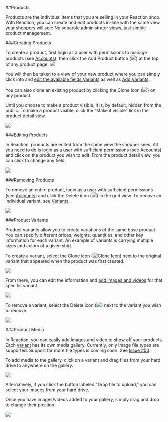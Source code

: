 ##Products

Products are the individual items that you are selling in your Reaction shop. With Reaction, you can create and edit products in-line with the same view your shoppers will see: No separate administrator views, just simple product management.

###Creating Products

To create a product, first login as a user with permissions to manage products (see [Accounts](#dashboard-accounts)), then click the Add Product button (![](http://raw.github.com/ongoworks/reaction/master/docs/assets/icon-add.png)) at the top of any product page.
![](http://raw.github.com/ongoworks/reaction/master/docs/assets/manual-products-createproduct.jpg)

You will then be taken to a view of your new product where you can simply click into and [edit the available fields Variants](#products-editing) as well as [Add Variants](#products-variants).

You can also clone an existing product by clicking the Clone icon (![](http://raw.github.com/ongoworks/reaction/master/docs/assets/icon-clone.png)) on any product.

Until you choose to make a product visible, it is, by default, hidden from the public. To make a product visible, click the “Make it visible” link in the product detail view.

![](http://raw.github.com/ongoworks/reaction/master/docs/assets/manual-products-makevisible.png)

###Editing Products

In Reaction, products are edited from the same view the shopper sees. All you need to do is login as a user with sufficient permissions (see [Accounts](#dashboard-accounts)) and click on the product you wish to edit. From the product detail view, you can click to change any field.

![](http://raw.github.com/ongoworks/reaction/master/docs/assets/manual-products-editproduct.png)

###Removing Products

To remove an entire product, login as a user with sufficient permissions (see [Accounts](#dashboard-accounts)) and click the Delete icon (![](http://raw.github.com/ongoworks/reaction/master/docs/assets/icon-delete.png)) in the grid view. To remove an individual variant, see [Variants](#products-variants).

![](http://raw.github.com/ongoworks/reaction/master/docs/assets/manual-products-removeproduct.jpg)

###Product Variants

Product variants allow you to create variations of the same base product. You can specify different prices, weights, quantities, and other key information for each variant. An example of variants is carrying multiple sizes and colors of a given shirt.

To create a variant, select the Clone icon (![Clone Icon](http://raw.github.com/ongoworks/reaction/master/docs/assets/icon-clone.png)) next to the original variant that appeared when the product was first created.

![](http://raw.github.com/ongoworks/reaction/master/docs/assets/manual-products-createvariant.png)

From there, you can edit the information and [add images and videos](#products-media) for that specific variant.

![](http://raw.github.com/ongoworks/reaction/master/docs/assets/manual-products-editvariant.png)

To remove a variant, select the Delete icon (![](http://raw.github.com/ongoworks/reaction/master/docs/assets/icon-delete.png)) next to the variant you wish to remove.

![](http://raw.github.com/ongoworks/reaction/master/docs/assets/manual-products-removevariant.png)

###Product Media

In Reaction, you can easily add images and video to show off your products. Each [variant](#products-variants) has its own media gallery. Currently, only image file types are supported. Support for more file types is coming soon. See [Issue #50](https://github.com/ongoworks/reaction/issues/50).

To add media to the gallery, click on a variant and drag files from your hard drive to anywhere on the gallery.

![](http://raw.github.com/ongoworks/reaction/master/docs/assets/manual-products-dropmedia.png)

Alternatively, if you click the button labeled "Drop file to upload," you can select your images from your hard drive.

Once you have images/videos added to your gallery, simply drag and drop to change their position.

![](http://raw.github.com/ongoworks/reaction/master/docs/assets/manual-products-dragmedia.png)


